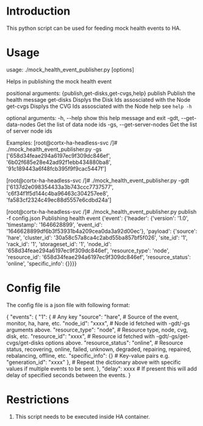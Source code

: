 # Introduction

This python script can be used for feeding mock health events to HA.

# Usage

usage: ./mock_health_event_publisher.py [options]

Helps in publishing the mock health event

positional arguments:
  {publish,get-disks,get-cvgs,help}
    publish             Publish the health message
    get-disks           Displys the Disk Ids assosciated with the Node
    get-cvgs            Displys the CVG Ids assosciated with the Node
    help                see `help -h`

optional arguments:
  -h, --help            show this help message and exit
  -gdt, --get-data-nodes
                        Get the list of data node ids
  -gs, --get-server-nodes
                        Get the list of server node ids

Examples:
[root@cortx-ha-headless-svc /]# ./mock_health_event_publisher.py -gs
['658d34feae294a6197ec9f309dc846ef', '6b02f685e28e42ad92f1ebb434880ba8', '91c189443a6f48fcb395f9f9cac5447f']

[root@cortx-ha-headless-svc /]# ./mock_health_event_publisher.py -gdt
['6137d2e098354433a3b743ccc7737577', 'c6f34f1f5d144c4ba96463c304257ee8', 'fa583cf2324c49ec88d5557e6cdbd24a']

[root@cortx-ha-headless-svc /]# ./mock_health_event_publisher.py publish -f config.json
Publishing health event {'event': {'header': {'version': '1.0', 'timestamp': '1646628899', 'event_id': '1646628899df6b3f53931b4a209cea0da3a92d00ec'}, 'payload': {'source': 'hare', 'cluster_id': '30a58c57a8ca4c2abd55ba857bf5f026', 'site_id': '1', 'rack_id': '1', 'storageset_id': '1', 'node_id': '658d34feae294a6197ec9f309dc846ef', 'resource_type': 'node', 'resource_id': '658d34feae294a6197ec9f309dc846ef', 'resource_status': 'online', 'specific_info': {}}}}

# Config file

The config file is a json file with following format:

{
    "events": {
        "1": { # Any key
            "source": "hare", # Source of the event, monitor, ha, hare, etc.
            "node_id": "xxxx", # Node id fetched with -gdt/-gs arguments above.
            "resource_type": "node", # Resource type, node, cvg, disk, etc.
            "resource_id": "xxxx", # Resource id fetched with -gdt/-gs/get-cvgs/get-disks options above.
            "resource_status": "online", # Resource status, recovering, online, failed, unknown, degraded, repairing, repaired, rebalancing, offline, etc.
            "specific_info": {} # Key-value pairs e.g. "generation_id": "xxxx"
        },
         # Repeat the dictionary above with specific values if multiple events to be sent.
    },
    "delay": xxxx # If present this will add delay of specified seconds between the events.
}

# Restrictions
1. This script needs to be executed inside HA container.